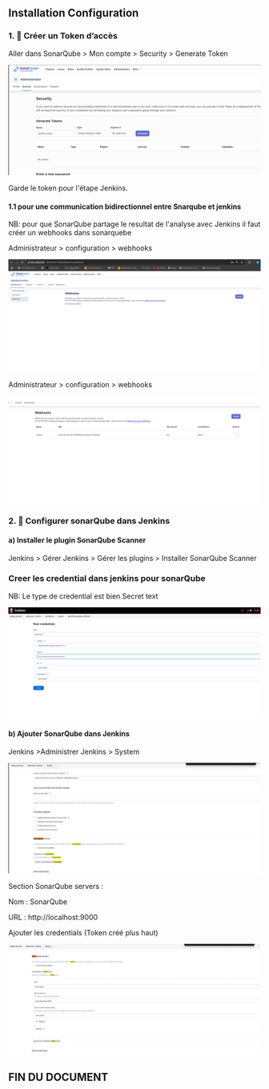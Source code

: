 ## Installation Configuration


### 1. 🔑 Créer un Token d’accès

Aller dans SonarQube > Mon compte > Security > Generate Token

![img_4.png](img_4.png)

Garde le token pour l'étape Jenkins.

#### 1.1 pour une communication bidirectionnel entre Snarqube et jenkins

NB: pour que SonarQube partage le resultat de l'analyse avec Jenkins il faut créer un webhooks dans sonarquebe

Administrateur > configuration > webhooks

![img_9.png](img_9.png)

Administrateur > configuration > webhooks

![img_10.png](img_10.png)


### 2. 🧰 Configurer sonarQube dans Jenkins

#### a) Installer le plugin SonarQube Scanner
Jenkins > Gérer Jenkins > Gérer les plugins > Installer SonarQube Scanner

### Creer les credential dans jenkins pour sonarQube

NB: Le type de credential est bien Secret text

![img_6.png](img_6.png)

#### b) Ajouter SonarQube dans Jenkins

Jenkins >Administrer Jenkins > System

![img_5.png](img_5.png)

Section SonarQube servers :

Nom : SonarQube

URL : http://localhost:9000

Ajouter les credentials (Token créé plus haut)

![img_7.png](img_7.png)

## FIN DU DOCUMENT